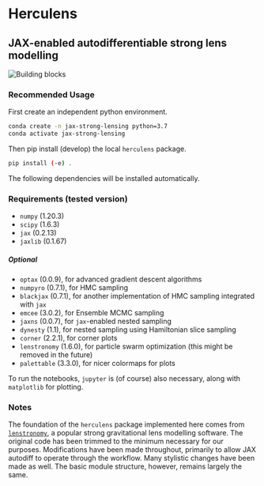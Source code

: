 # Herculens

## JAX-enabled autodifferentiable strong lens modelling

![Building blocks](images/horizontal.png "Building blocks")

### Recommended Usage
First create an independent python environment.
```sh
conda create -n jax-strong-lensing python=3.7
conda activate jax-strong-lensing
```

Then pip install (develop) the local `herculens` package.
```sh
pip install (-e) .
```

The following dependencies will be installed automatically.

### Requirements (tested version)
- `numpy` (1.20.3)
- `scipy` (1.6.3)
- `jax` (0.2.13)
- `jaxlib` (0.1.67)

##### Optional
- `optax` (0.0.9), for advanced gradient descent algorithms 
- `numpyro` (0.7.1), for HMC sampling
- `blackjax` (0.7.1), for another implementation of HMC sampling integrated with `jax`
- `emcee` (3.0.2), for Ensemble MCMC sampling
- `jaxns` (0.0.7), for `jax`-enabled nested sampling
- `dynesty` (1.1), for nested sampling using Hamiltonian slice sampling
- `corner` (2.2.1), for corner plots
- `lenstronomy` (1.6.0), for particle swarm optimization (this might be removed in the future)
- `palettable` (3.3.0), for nicer colormaps for plots

To run the notebooks, `jupyter` is (of course) also necessary, along with `matplotlib` for plotting.

### Notes
The foundation of the `herculens` package implemented here comes from [`lenstronomy`](https://github.com/sibirrer/lenstronomy), a popular strong
gravitational lens modelling software. The original code has been trimmed to the minimum necessary for our purposes. Modifications have been made throughout, primarily to allow JAX autodiff to operate through the workflow. Many stylistic changes have been made as well. The basic module structure, however, remains largely the same.
